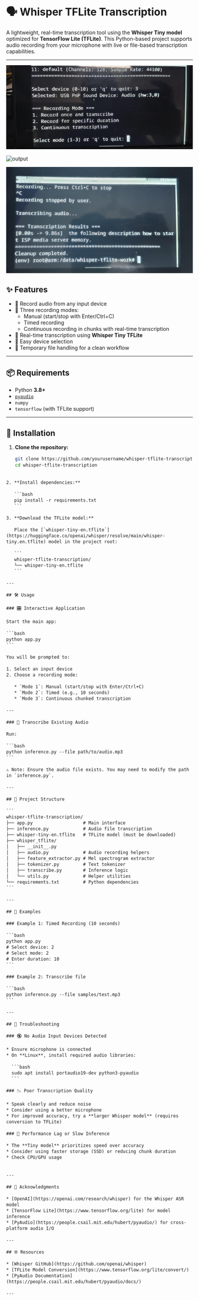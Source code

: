 # 🗣️ Whisper TFLite Transcription

A lightweight, real-time transcription tool using the **Whisper Tiny model** optimized for **TensorFlow Lite (TFLite)**. This Python-based project supports audio recording from your microphone with live or file-based transcription capabilities.

---


![output](output.jpeg)

![output](output_1.jpeg)

![output](output_2.jpeg)

## ✨ Features

- 🎤 Record audio from any input device
- 🔘 Three recording modes:
  - Manual (start/stop with Enter/Ctrl+C)
  - Timed recording
  - Continuous recording in chunks with real-time transcription
- 🧠 Real-time transcription using **Whisper Tiny TFLite**
- 🧩 Easy device selection
- 🧹 Temporary file handling for a clean workflow

---

## 📦 Requirements

- Python **3.8+**
- [`pyaudio`](https://pypi.org/project/PyAudio/)
- `numpy`
- `tensorflow` (with TFLite support)

---

## 🚀 Installation

1. **Clone the repository:**
   ```bash
   git clone https://github.com/yourusername/whisper-tflite-transcription.git
   cd whisper-tflite-transcription
````

2. **Install dependencies:**

   ```bash
   pip install -r requirements.txt
   ```

3. **Download the TFLite model:**

   Place the [`whisper-tiny-en.tflite`](https://huggingface.co/openai/whisper/resolve/main/whisper-tiny.en.tflite) model in the project root:

   ```
   whisper-tflite-transcription/
   └── whisper-tiny-en.tflite
   ```

---

## 🛠️ Usage

### 🎛️ Interactive Application

Start the main app:

```bash
python app.py
```

You will be prompted to:

1. Select an input device
2. Choose a recording mode:

   * `Mode 1`: Manual (start/stop with Enter/Ctrl+C)
   * `Mode 2`: Timed (e.g., 10 seconds)
   * `Mode 3`: Continuous chunked transcription

---

### 📁 Transcribe Existing Audio

Run:

```bash
python inference.py --file path/to/audio.mp3
```

⚠️ Note: Ensure the audio file exists. You may need to modify the path in `inference.py`.

---

## 📂 Project Structure

```
whisper-tflite-transcription/
├── app.py                   # Main interface
├── inference.py             # Audio file transcription
├── whisper-tiny-en.tflite   # TFLite model (must be downloaded)
├── whisper_tflite/
│   ├── __init__.py
│   ├── audio.py             # Audio recording helpers
│   ├── feature_extractor.py # Mel spectrogram extractor
│   ├── tokenizer.py         # Text tokenizer
│   ├── transcribe.py        # Inference logic
│   └── utils.py             # Helper utilities
└── requirements.txt         # Python dependencies
```

---

## 🧪 Examples

### Example 1: Timed Recording (10 seconds)

```bash
python app.py
# Select device: 2
# Select mode: 2
# Enter duration: 10
```

### Example 2: Transcribe file

```bash
python inference.py --file samples/test.mp3
```

---

## 🧯 Troubleshooting

### 🔇 No Audio Input Devices Detected

* Ensure microphone is connected
* On **Linux**, install required audio libraries:

  ```bash
  sudo apt install portaudio19-dev python3-pyaudio
  ```

### 📉 Poor Transcription Quality

* Speak clearly and reduce noise
* Consider using a better microphone
* For improved accuracy, try a **larger Whisper model** (requires conversion to TFLite)

### 🐢 Performance Lag or Slow Inference

* The **Tiny model** prioritizes speed over accuracy
* Consider using faster storage (SSD) or reducing chunk duration
* Check CPU/GPU usage


---

## 🙏 Acknowledgments

* [OpenAI](https://openai.com/research/whisper) for the Whisper ASR model
* [TensorFlow Lite](https://www.tensorflow.org/lite) for model inference
* [PyAudio](https://people.csail.mit.edu/hubert/pyaudio/) for cross-platform audio I/O

---

## 🌐 Resources

* [Whisper GitHub](https://github.com/openai/whisper)
* [TFLite Model Conversion](https://www.tensorflow.org/lite/convert/)
* [PyAudio Documentation](https://people.csail.mit.edu/hubert/pyaudio/docs/)

---



